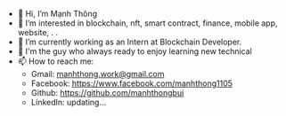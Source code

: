 - 👋 Hi, I’m Mạnh Thông
- 👀 I’m interested in blockchain, nft, smart contract, finance, mobile app, website, . .
- 🌱 I’m currently working as an Intern at Blockchain Developer.
- 💞️ I'm the guy who always ready to enjoy learning new technical
- 📫 How to reach me:
  + Gmail: manhthong.work@gmail.com
  + Facebook: https://www.facebook.com/manhthong1105
  + Github: https://github.com/manhthongbui
  + LinkedIn: updating...
